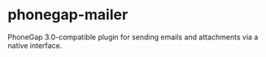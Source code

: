 phonegap-mailer
===============

PhoneGap 3.0-compatible plugin for sending emails and attachments via a native interface.
